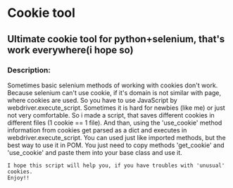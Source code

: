 # Cookie tool
## Ultimate cookie tool for python+selenium, that's work everywhere(i hope so) 
### Description:
Sometimes basic selenium methods of working with cookies don't work. Because selenium can't use cookie, if it's domain is not similar with page, where cookies are used.
So you have to use JavaScript by webdriver.execute_script. Sometimes it is hard for newbies (like me) or just not very comfortable. So i made a script, that saves different cookies in different files
(1 cookie == 1 file). And than, using the 'use_cookie' method information from cookies get parsed as a dict and executes in webdriver.execute_script.
	You can used just like imported methods, but the best way to use it in POM. You just need to copy methods 'get_cookie' and 'use_cookie' and paste them into your base class and use it.
	
	
	I hope this script will help you, if you have troubles with 'unusual' cookies.
	Enjoy!!
